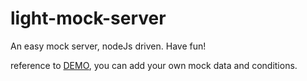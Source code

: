 # light-mock-server

An easy mock server, nodeJs driven. Have fun!

reference to [DEMO](./controllers/demo.js), you can add your own mock data and conditions.
